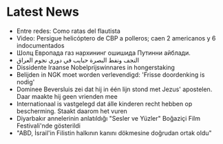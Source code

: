 # Latest News
-  Entre redes: Como ratas del flautista
-  Video: Persigue helicóptero de CBP a polleros; caen 2 americanos y 6 indocumentados
-  Шолц Европада газ нархининг ошишида Путинни айблади.
-  النجف ونفط البصرة حبايب في دوري نجوم العراق
-  Dissidente Iraanse Nobelprijswinnares in hongerstaking
-  Belijden in NGK moet worden verlevendigd: 'Frisse doordenking is nodig'
-  Dominee Beversluis zei dat hij in één lijn stond met Jezus' apostelen. Daar maakte hij geen vrienden mee
-  Internationaal is vastgelegd dat álle kinderen recht hebben op bescherming. Staakt daarom het vuren
-  Diyarbakır annelerinin anlatıldığı "Sesler ve Yüzler" Boğaziçi Film Festivali'nde gösterildi
-  "ABD, İsrail'in Filistin halkının kanını dökmesine doğrudan ortak oldu"
